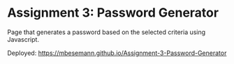 # Assignment 3: Password Generator

Page that generates a password based on the selected criteria using Javascript.

Deployed: https://mbesemann.github.io/Assignment-3-Password-Generator
